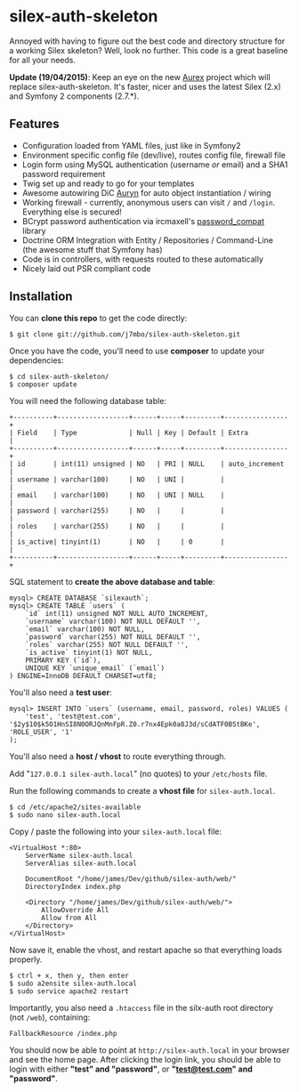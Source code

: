 # silex-auth-skeleton

Annoyed with having to figure out the best code and directory structure for a working Silex skeleton? Well, look no further. This code is a great baseline for all your needs.

**Update (19/04/2015)**: Keep an eye on the new [Aurex](https://github.com/J7mbo/Aurex) project which will replace silex-auth-skeleton. It's faster, nicer and uses the latest Silex (2.x) and Symfony 2 components (2.7.*).

## Features

- Configuration loaded from YAML files, just like in Symfony2
- Environment specific config file (dev/live), routes config file, firewall file
- Login form using MySQL authentication (username *or* email) and a SHA1 password requirement
- Twig set up and ready to go for your templates
- Awesome autowiring DiC [Auryn](https://github.com/rdlowrey/Auryn) for auto object instantiation / wiring
- Working firewall - currently, anonymous users can visit `/` and `/login`. Everything else is secured!
- BCrypt password authentication via ircmaxell's [password_compat](https://github.com/ircmaxell/password_compat) library
- Doctrine ORM Integration with Entity / Repositories / Command-Line (the awesome stuff that Symfony has)
- Code is in controllers, with requests routed to these automatically
- Nicely laid out PSR compliant code

## Installation

You can **clone this repo** to get the code directly:

    $ git clone git://github.com/j7mbo/silex-auth-skeleton.git

Once you have the code, you'll need to use **composer** to update your dependencies:

    $ cd silex-auth-skeleton/
    $ composer update

You will need the following database table:

    +----------+------------------+------+-----+---------+----------------+
    | Field    | Type             | Null | Key | Default | Extra          |
    +----------+------------------+------+-----+---------+----------------+
    | id       | int(11) unsigned | NO   | PRI | NULL    | auto_increment |
    | username | varchar(100)     | NO   | UNI |         |                |
    | email    | varchar(100)     | NO   | UNI | NULL    |                |
    | password | varchar(255)     | NO   |     |         |                |
    | roles    | varchar(255)     | NO   |     |         |                |
    | is_active| tinyint(1)       | NO   |     | 0       |                |
    +----------+------------------+------+-----+---------+----------------+

SQL statement to **create the above database and table**:

    mysql> CREATE DATABASE `silexauth`;
    mysql> CREATE TABLE `users` (
        `id` int(11) unsigned NOT NULL AUTO_INCREMENT,
        `username` varchar(100) NOT NULL DEFAULT '',
        `email` varchar(100) NOT NULL,
        `password` varchar(255) NOT NULL DEFAULT '',
        `roles` varchar(255) NOT NULL DEFAULT '',
        `is_active` tinyint(1) NOT NULL,
        PRIMARY KEY (`id`),
        UNIQUE KEY `unique_email` (`email`)
    ) ENGINE=InnoDB DEFAULT CHARSET=utf8;

You'll also need a **test user**:

    mysql> INSERT INTO `users` (username, email, password, roles) VALUES (
        'test', 'test@test.com', '$2y$10$k5O1HnSI8N0ORJQnMnFpR.Z0.r7nx4Epk0a8J3d/sCdATF0BStBKe', 'ROLE_USER', '1'
    );

You'll also need a **host / vhost** to route everything through.

Add "`127.0.0.1 silex-auth.local`" (no quotes) to your `/etc/hosts` file.

Run the following commands to create a **vhost file** for `silex-auth.local`.

    $ cd /etc/apache2/sites-available
    $ sudo nano silex-auth.local

Copy / paste the following into your `silex-auth.local` file:

    <VirtualHost *:80>
        ServerName silex-auth.local
        ServerAlias silex-auth.local
    
        DocumentRoot "/home/james/Dev/github/silex-auth/web/"
        DirectoryIndex index.php

        <Directory "/home/james/Dev/github/silex-auth/web/">
            AllowOverride All
            Allow from All
        </Directory>
    </VirtualHost>

Now save it, enable the vhost, and restart apache so that everything loads properly.

    $ ctrl + x, then y, then enter
    $ sudo a2ensite silex-auth.local
    $ sudo service apache2 restart

Importantly, you also need a `.htaccess` file in the silx-auth root directory (not `/web`), containing:

    FallbackResource /index.php

You should now be able to point at `http://silex-auth.local` in your browser and see the home page. After clicking the login link, you should be able to login with either **"test" and "password"**, or **"test@test.com" and "password"**.
